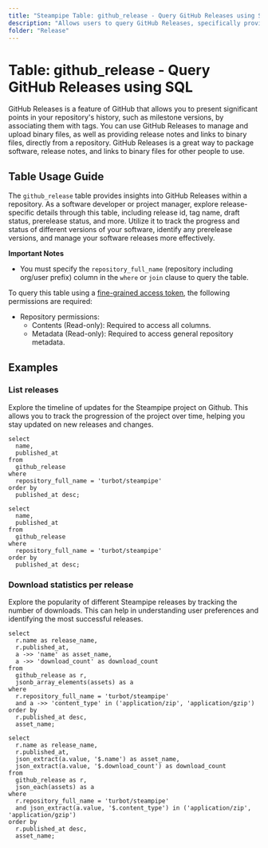 ```yaml
---
title: "Steampipe Table: github_release - Query GitHub Releases using SQL"
description: "Allows users to query GitHub Releases, specifically providing detailed information about each release of a repository, including release id, tag name, draft status, prerelease status, and more."
folder: "Release"
---
```


# Table: github_release - Query GitHub Releases using SQL

GitHub Releases is a feature of GitHub that allows you to present significant points in your repository's history, such as milestone versions, by associating them with tags. You can use GitHub Releases to manage and upload binary files, as well as providing release notes and links to binary files, directly from a repository. GitHub Releases is a great way to package software, release notes, and links to binary files for other people to use.

## Table Usage Guide

The `github_release` table provides insights into GitHub Releases within a repository. As a software developer or project manager, explore release-specific details through this table, including release id, tag name, draft status, prerelease status, and more. Utilize it to track the progress and status of different versions of your software, identify any prerelease versions, and manage your software releases more effectively.

**Important Notes**
- You must specify the `repository_full_name` (repository including org/user prefix) column in the `where` or `join` clause to query the table.

To query this table using a [fine-grained access token](https://docs.github.com/en/authentication/keeping-your-account-and-data-secure/managing-your-personal-access-tokens#creating-a-fine-grained-personal-access-token), the following permissions are required:
  - Repository permissions:
    - Contents (Read-only): Required to access all columns.
    - Metadata (Read-only): Required to access general repository metadata.

## Examples

### List releases
Explore the timeline of updates for the Steampipe project on Github. This allows you to track the progression of the project over time, helping you stay updated on new releases and changes.

```sql+postgres
select
  name,
  published_at
from
  github_release
where
  repository_full_name = 'turbot/steampipe'
order by
  published_at desc;
```

```sql+sqlite
select
  name,
  published_at
from
  github_release
where
  repository_full_name = 'turbot/steampipe'
order by
  published_at desc;
```

### Download statistics per release
Explore the popularity of different Steampipe releases by tracking the number of downloads. This can help in understanding user preferences and identifying the most successful releases.

```sql+postgres
select
  r.name as release_name,
  r.published_at,
  a ->> 'name' as asset_name,
  a ->> 'download_count' as download_count
from
  github_release as r,
  jsonb_array_elements(assets) as a
where
  r.repository_full_name = 'turbot/steampipe'
  and a ->> 'content_type' in ('application/zip', 'application/gzip')
order by
  r.published_at desc,
  asset_name;
```

```sql+sqlite
select
  r.name as release_name,
  r.published_at,
  json_extract(a.value, '$.name') as asset_name,
  json_extract(a.value, '$.download_count') as download_count
from
  github_release as r,
  json_each(assets) as a
where
  r.repository_full_name = 'turbot/steampipe'
  and json_extract(a.value, '$.content_type') in ('application/zip', 'application/gzip')
order by
  r.published_at desc,
  asset_name;
```
